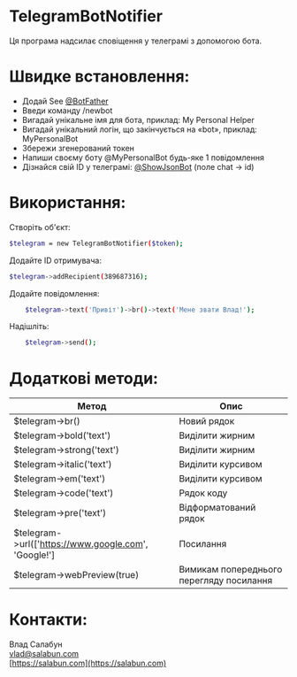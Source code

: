 # TelegramBotNotifier

Ця програма надсилає сповіщення у телеграмі з допомогою бота.

# Швидке встановлення:

  - Додай See [@BotFather](https://t.me/botfather)
  - Введи команду /newbot
  - Вигадай унікальне імя для бота, приклад: My Personal Helper
  - Вигадай унікальний логін, що закінчується на «bot», приклад: MyPersonalBot
  - Збережи згенерований токен
  - Напиши своєму боту @MyPersonalBot будь-яке 1 повідомлення
  - Дізнайся свій ID у телеграмі: [@ShowJsonBot](https://t.me/ShowJsonBot) (поле chat -> id)

# Використання:
Створіть об'єкт:
```sh
$telegram = new TelegramBotNotifier($token);
```
Додайте ID отримувача:
```sh
$telegram->addRecipient(389687316);
```
Додайте повідомлення:
```sh
    $telegram->text('Привіт')->br()->text('Мене звати Влад!');
```
Надішліть:
```sh
    $telegram->send();
```
# Додаткові методи:
| Метод | Опис |
| ------ | ------ |
| $telegram->br() | Новий рядок |
| $telegram->bold('text') | Виділити жирним |
| $telegram->strong('text') | Виділити жирним |
| $telegram->italic('text') | Виділити курсивом |
| $telegram->em('text') | Виділити курсивом |
| $telegram->code('text') | Рядок коду |
| $telegram->pre('text') | Відформатований рядок |
| $telegram->url(['https://www.google.com', 'Google!'] | Посилання |
| $telegram->webPreview(true)  | Вимикам попереднього перегляду посилання |

# Контакти:
Влад Салабун  
vlad@salabun.com  
[https://salabun.com](https://salabun.com)
